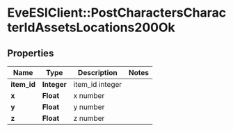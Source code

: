 # EveESIClient::PostCharactersCharacterIdAssetsLocations200Ok

## Properties
Name | Type | Description | Notes
------------ | ------------- | ------------- | -------------
**item_id** | **Integer** | item_id integer | 
**x** | **Float** | x number | 
**y** | **Float** | y number | 
**z** | **Float** | z number | 


